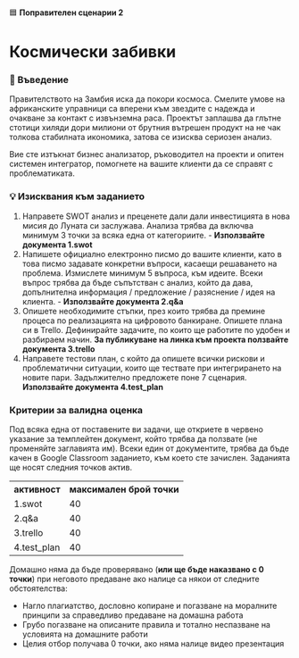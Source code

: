 🟦 **Поправителен сценарии 2**
# Космически забивки

### 🚀 Въведение

Правителството на Замбия иска да покори космоса. Смелите умове на африканските управници са вперени към звездите с надежда и очакване за контакт с извънземна раса.
Проектът заплашва да глътне стотици хиляди дори милиони от брутния вътрешен продукт на не чак толкова стабилната икономика, затова се изисква сериозен анализ.

Вие сте изтъкнат бизнес анализатор, ръководител на проекти и опитен системен интегратор, помогнете на вашите клиенти да се справят с проблематиката. 


### 💡 Изисквания към заданието

1. Направете SWOT анализ и преценете дали дали инвестицията в нова мисия до Луната си заслужава. Анализа трябва да включва минимум 3 точки за всяка една от категориите.  - **Използвайте документа 1.swot**
2. Напишете официално електронно писмо до вашите клиенти, като в това писмо задавате конкретни въпроси, касаещи решаването на проблема. Измислете минимум 5 въпроса, към идеите. Всеки въпрос трябва да бъде съпътстван с анализ, който да дава, допълнителна информация / предложение / разяснение / идея на клиента. - 
**Използвайте документа 2.q&a**
3. Опишете необходимите стъпки, през които трябва да премине процеса по реализацията на цифровото банкиране. Опишете плана си в Trello. Дефинирайте задачите, по които ще работите по удобен и разбираем начин. 
**За публикуване на линка към проекта ползвайте документа 3.trello**
4. Направете тестови план, с който да опишете всички рискови и проблематични ситуации, които ще тествате при интегрирането на новите пари. Задължително предложете поне 7 сценария.
**Използвайте документа 4.test_plan**


### Критерии за валидна оценка

Под всяка една от поставените ви задачи, ще откриете в червено указание за темплейтен документ, който трябва да ползвате (не променяйте заглавията им).
Всеки един от документите, трябва да бъде качен в Google Classroom заданието, към което сте зачислен. Заданията ще носят следния точков актив.

<table>
    <tr>
        <th>активност</th>
        <th>максимален брой точки</th>
    </tr>
    <tr>
        <td>1.swot</td>
        <td>40</td>
    </tr>
        <tr>
        <td>2.q&a</td>
        <td>40</td>
    </tr>
        <tr>
        <td>3.trello</td>
        <td>40</td>
    </tr>
    <tr>
        <td>4.test_plan</td>
        <td>40</td>
    </tr>    
</table>

Домашно няма да бъде проверявано (**или ще бъде наказвано с 0 точки**) при неговото предаване ако налице са някои от следните обстоятелства:
- Нагло плагиатство, дословно копиране и погазване на моралните принципи за справедливо предаване на домашна работа
- Грубо погазване на описаните правила и тотално неспазване на условията на домашните работи
- Целия отбор получава 0 точки, ако няма налице видео презентация
